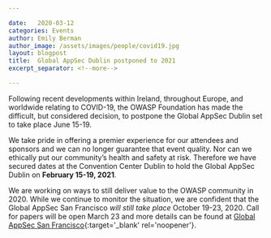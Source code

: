 ```yaml
---

date:   2020-03-12
categories: Events
author: Emily Berman
author_image: /assets/images/people/covid19.jpg
layout: blogpost
title:  Global AppSec Dublin postponed to 2021
excerpt_separator: <!--more-->

---
```


Following recent developments within Ireland, throughout Europe, and worldwide relating to COVID-19, the OWASP Foundation has made the difficult, but considered decision, to postpone the Global AppSec Dublin set to take place June 15-19.

We take pride in offering a premier experience for our attendees and sponsors and we can no longer guarantee that event quality. Nor can we ethically put our community’s health and safety at risk. Therefore we have secured dates at the Convention Center Dublin to hold the Global AppSec Dublin on **February 15-19, 2021**.

<!--more-->

We are working on ways to still deliver value to the OWASP community in 2020. While we continue to monitor the situation, we are confident that the Global AppSec San Francisco *will still take place* October 19-23, 2020. Call for papers will be open March 23 and more details can be found at [Global AppSec San Francisco](https://sf.globalappsec.org){:target='_blank' rel='noopener'}.
